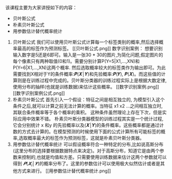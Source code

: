 该课程主要为大家讲授如下的内容：
- 贝叶斯公式
- 朴素贝叶斯公式
- 用参数估计替代概率统计


1. 贝叶斯公式
   我们可以使用贝叶斯公式计算每一个标签类别的概率,然后选择概率最高的标签作为预测标签。
   [[贝叶斯公式.png]]
   数字识别案例：
   想要识别输入数字是5还是6即可。输入是一张30 * 30的图片,为简化问题,假定图片的每个像素只有两种取值(0和1)。需要分别计算P(Y=5|X1,…,XN)和P(Y=6|X1,…,XN)这两个概率. 然后选取概率较大的标签类作为输出即可。为此需要找到X相对于Y的条件概率:𝑷(𝑿│𝒀)和先验概率:𝑷(𝒀), 𝑷(𝑿)。而这些值的计算则是在训练过程中完成的。贝叶斯分类器的训练过程实际上是根据大数定律,使用分布的抽样(也就是训练数据)来估计这些概率。
   [[数字识别案例.png]]
   [[数字识别案例公式.png]]
2. 朴素贝叶斯公式
   首先引入一个假设：特征之间是相互独立的, 为模型引入这个条件之后,就可以计算之前无法计算的概率。当特征 x1 x2 ...之间相互独立时,其联合条件概率等于各个概率的乘积。
   这种条件虽然理论上存在下次，但是实际应用中效果不错。
   朴素贝叶斯分类器模型的训练过程其实是一个统计过程,它会分别统计 x 和y 的先验概率以及(𝑿│𝒀)的条件概率。这些概率都是通过计数的方式去计算的。在模型预测的时候使用下面的公式计算所有可能标签的概率,选取概率最大的标签作为预测标签，这就是朴素贝叶斯分类器。
3. 用参数估计替代概率统计
   可以假设概率符合一种特定的分布,比如说高斯分布(这里分布的选择要根据数据特点来决定)。对于高斯分布，知道它是由两个参数来控制的,也就是均值和方差。只需要使用训练数据来估计这两个参数就可以得到 $𝑷(𝑿_i│𝒀)$的概率分布了。这里的参数估计可以使用极大似然估计或者是其他方式来进行。
   [[用参数估计替代概率统计.png]]